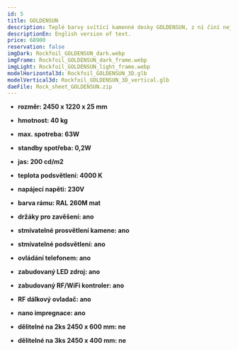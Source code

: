 ```yaml
---
id: 5
title: GOLDENSUN
description: Teplé barvy svítící kamenné desky GOLDENSUN, z ní činí nejenom luxusní osvětlení, ale také zdroj dobré pohody. Speciálně navržené LED prosvětlení, zvýrazňuje zlatavé ostrůvky kamene.
descriptionEn: English version of text.
price: 68900
reservation: false
imgDark: Rockfoil_GOLDENSUN_dark.webp
imgFrame: Rockfoil_GOLDENSUN_dark_frame.webp
imgLight: Rockfoil_GOLDENSUN_light_frame.webp
modelHorizontal3d: Rockfoil_GOLDENSUN_3D.glb
modelVertical3d: Rockfoil_GOLDENSUN_3D_vertical.glb
daeFile: Rock_sheet_GOLDENSUN.zip
---
```

- **rozměr: 2450 x 1220 x 25 mm**
- **hmotnost: 40 kg**
- **max. spotreba: 63W**
- **standby spotřeba: 0,2W**
- **jas: 200 cd/m2**
- **teplota podsvětlení: 4000 K**
- **napájecí napěti: 230V**
- **barva rámu: RAL 260M mat**

- **držáky pro zavěšení: ano**
- **stmívatelné prosvětlení kamene: ano**
- **stmívatelné podsvětlení: ano**
- **ovládání telefonem: ano**
- **zabudovaný LED zdroj: ano**
- **zabudovaný RF/WiFi kontroler: ano**
- **RF dálkový ovladač: ano**
- **nano impregnace: ano**
- **dělitelné na 2ks 2450 x 600 mm: ne**
- **dělitelné na 3ks 2450 x 400 mm: ne**